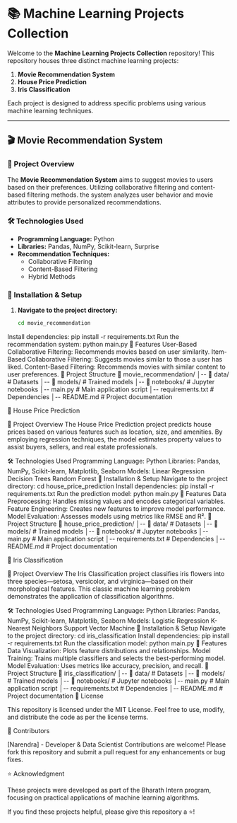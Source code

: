 # 📚 Machine Learning Projects Collection

Welcome to the **Machine Learning Projects Collection** repository! This repository houses three distinct machine learning projects:

1. **Movie Recommendation System**
2. **House Price Prediction**
3. **Iris Classification**

Each project is designed to address specific problems using various machine learning techniques.

---



## 🎬 Movie Recommendation System

### 📌 Project Overview

The **Movie Recommendation System** aims to suggest movies to users based on their preferences. 
Utilizing collaborative filtering and content-based filtering methods. 
the system analyzes user behavior and movie attributes to provide personalized recommendations.

### 🛠️ Technologies Used

- **Programming Language:** Python
- **Libraries:** Pandas, NumPy, Scikit-learn, Surprise
- **Recommendation Techniques:**
  - Collaborative Filtering
  - Content-Based Filtering
  - Hybrid Methods

### 🔧 Installation & Setup

1. **Navigate to the project directory:**

   ```bash
   cd movie_recommendation
Install dependencies:
pip install -r requirements.txt
Run the recommendation system:
python main.py
🚀 Features
User-Based Collaborative Filtering: Recommends movies based on user similarity.
Item-Based Collaborative Filtering: Suggests movies similar to those a user has liked.
Content-Based Filtering: Recommends movies with similar content to user preferences.
📂 Project Structure
📁 movie_recommendation/
│-- 📁 data/             # Datasets
│-- 📁 models/           # Trained models
│-- 📁 notebooks/        # Jupyter notebooks
│-- main.py              # Main application script
│-- requirements.txt     # Dependencies
│-- README.md            # Project documentation




🏡 House Price Prediction

📌 Project Overview
The House Price Prediction project predicts house prices based on various features such as location, size, and amenities. 
By employing regression techniques, the model estimates property values to assist buyers, sellers, and real estate professionals.

🛠️ Technologies Used
Programming Language: Python
Libraries: Pandas, NumPy, Scikit-learn, Matplotlib, Seaborn
Models:
Linear Regression
Decision Trees
Random Forest
🔧 Installation & Setup
Navigate to the project directory:
cd house_price_prediction
Install dependencies:
pip install -r requirements.txt
Run the prediction model:
python main.py
🚀 Features
Data Preprocessing: Handles missing values and encodes categorical variables.
Feature Engineering: Creates new features to improve model performance.
Model Evaluation: Assesses models using metrics like RMSE and R².
📂 Project Structure
📁 house_price_prediction/
│-- 📁 data/             # Datasets
│-- 📁 models/           # Trained models
│-- 📁 notebooks/        # Jupyter notebooks
│-- main.py              # Main application script
│-- requirements.txt     # Dependencies
│-- README.md            # Project documentation





🌸 Iris Classification

📌 Project Overview
The Iris Classification project classifies iris flowers into three species—setosa, versicolor, and virginica—based on their morphological features. 
This classic machine learning problem demonstrates the application of classification algorithms.

🛠️ Technologies Used
Programming Language: Python
Libraries: Pandas, NumPy, Scikit-learn, Matplotlib, Seaborn
Models:
Logistic Regression
K-Nearest Neighbors
Support Vector Machine
🔧 Installation & Setup
Navigate to the project directory:
cd iris_classification
Install dependencies:
pip install -r requirements.txt
Run the classification model:
python main.py
🚀 Features
Data Visualization: Plots feature distributions and relationships.
Model Training: Trains multiple classifiers and selects the best-performing model.
Model Evaluation: Uses metrics like accuracy, precision, and recall.
📂 Project Structure
📁 iris_classification/
│-- 📁 data/             # Datasets
│-- 📁 models/           # Trained models
│-- 📁 notebooks/        # Jupyter notebooks
│-- main.py              # Main application script
│-- requirements.txt     # Dependencies
│-- README.md            # Project documentation
📜 License

This repository is licensed under the MIT License. Feel free to use, modify, and distribute the code as per the license terms.

👥 Contributors

[Narendra] - Developer & Data Scientist
Contributions are welcome! Please fork this repository and submit a pull request for any enhancements or bug fixes.

⭐ Acknowledgment

These projects were developed as part of the Bharath Intern program, focusing on practical applications of machine learning algorithms.

If you find these projects helpful, please give this repository a ⭐!
